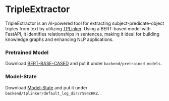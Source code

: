 # TripleExtractor
TripleExtractor is an AI-powered tool for extracting subject-predicate-object triples from text by utilizing [TPLinker](https://github.com/131250208/TPlinker-joint-extraction). Using a BERT-based model with FastAPI, it identifies relationships in sentences, making it ideal for building knowledge graphs and enhancing NLP applications.

### Pretrained Model
Download [BERT-BASE-CASED](https://huggingface.co/bert-base-cased) and put it under `backend/pretrained_models`.

### Model-State
Download [Model-State]() and put it under `backend/tplinker/default_log_dir/r584cHKZ`.
